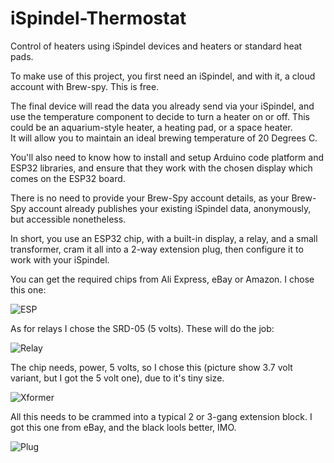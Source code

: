 # iSpindel-Thermostat
Control of heaters using iSpindel devices and heaters or standard heat pads.

To make use of this project, you first need an iSpindel, and with it, a cloud account with Brew-spy.  This is free.  

The final device will read the data you already send via your iSpindel, and use the temperature component to decide to
turn a heater on or off.  This could be an aquarium-style heater, a heating pad, or a space heater.  
It will allow you to maintain an ideal brewing temperature of 20 Degrees C.

You'll also need to know how to install and setup Arduino code platform and ESP32 libraries, and ensure that they work with the chosen display which comes on the ESP32 board.

There is no need to provide your Brew-Spy account details, as your Brew-Spy account already publishes your existing iSpindel data, anonymously, but 
accessible nonetheless.

In short, you use an ESP32 chip, with a built-in display, a relay, and a small transformer, cram it all into a 2-way extension plug, then configure it to work with your iSpindel.

You can get the required chips from Ali Express, eBay or Amazon.  I chose this one:

<picture>
 <source media="(prefers-color-scheme: dark)" srcset="esp.png">
 <source media="(prefers-color-scheme: light)" srcset="esp.png">
 <img alt="ESP" src="ESP">
</picture>


As for relays I chose the SRD-05 (5 volts). These will do the job:

<picture>
 <source media="(prefers-color-scheme: dark)" srcset="relay.png">
 <source media="(prefers-color-scheme: light)" srcset="relay.png">
 <img alt="Relay" src="Relay">
</picture>


The chip needs, power, 5 volts, so I chose this (picture show 3.7 volt variant, but I got the 5 volt one), due to it's tiny size.

<picture>
 <source media="(prefers-color-scheme: dark)" srcset="xformer.png">
 <source media="(prefers-color-scheme: light)" srcset="xformer.png">
 <img alt="Xformer" src="Xformer">
</picture>

All this needs to be crammed into a typical 2 or 3-gang extension block.  I got this one from eBay, and the black lools better, IMO.

<picture>
 <source media="(prefers-color-scheme: dark)" srcset="plug.png">
 <source media="(prefers-color-scheme: light)" srcset="plug.png">
 <img alt="Plug" src="Plug">
</picture>


 

